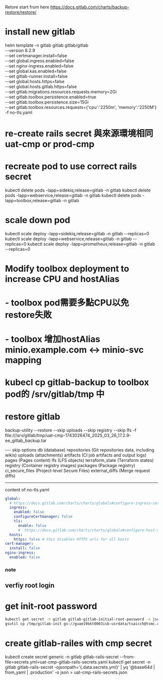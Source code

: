Retore start from here
https://docs.gitlab.com/charts/backup-restore/restore/

# install new gitlab 
helm template -n gitlab gitlab gitlab/gitlab \
  --version 8.2.9 \
  --set certmanager.install=false \
  --set global.ingress.enabled=false \
  --set nginx-ingress.enabled=false \
  --set global.kas.enabled=false \
  --set gitlab-runner.install=false \
  --set global.hosts.https=false \
  --set global.hosts.gitlab.https=false \
  --set gitlab.migrations.resources.requests.memory=2Gi \
  --set gitlab.toolbox.persistence.enabled=true \
  --set gitlab.toolbox.persistence.size=15Gi \
  --set gitlab.toolbox.resources.requests={'cpu':'2250m', 'memory':'2250M'} \
  -f no-tls.yaml

# re-create rails secret 與來源環境相同 uat-cmp or prod-cmp

# recreate pod to use correct rails secret
kubectl delete pods -lapp=sidekiq,release=gitlab -n gitlab
kubectl delete pods -lapp=webservice,release=gitlab -n gitlab
kubectl delete pods -lapp=toolbox,release=gitlab -n gitlab

# scale down pod

kubectl scale deploy -lapp=sidekiq,release=gitlab -n gitlab --replicas=0
kubectl scale deploy -lapp=webservice,release=gitlab -n gitlab --replicas=0
kubectl scale deploy -lapp=prometheus,release=gitlab -n gitlab --replicas=0

# Modify toolbox deployment to increase CPU and hostAlias
# - toolbox pod需要多點CPU以免restore失敗
# - toolbox 增加hostAlias minio.example.com <-> minio-svc mapping

# kubecl cp gitlab-backup to toolbox pod的 /srv/gitlab/tmp 中

# restore gitlab
backup-utility --restore --skip uploads --skip registry --skip lfs -f file:///srv/gitlab/tmp/uat-cmp-1743026474_2025_03_26_17.2.9-ee_gitlab_backup.tar

--- skip options
db (database)
repositories (Git repositories data, including wikis)
uploads (attachments)
artifacts (CI job artifacts and output logs)
pages (Pages content)
lfs (LFS objects)
terraform_state (Terraform states)
registry (Container registry images)
packages (Package registry)
ci_secure_files (Project-level Secure Files)
external_diffs (Merge request diffs)

---
content of no-tls.yaml

```yaml
global:
  # https://docs.gitlab.com/charts/charts/globals#configure-ingress-settings
  ingress:
    enabled: false
    configureCertmanager: false
    tls:
      enable: false
      #  https://docs.gitlab.com/charts/charts/globals#configure-host-settings
  hosts:
    https: false # this disables HTTPS urls for all hosts
cert-manager:
  install: false
nginx-ingress:
  enabled: false
```

### note 
## verfiy root login
# get init-root password
```bash
kubectl get secret -n gitlab gitlab-gitlab-initial-root-password -o jsonpath="{.data.password}" | base64 -d >> /tmp/gitlab-init
gsutil cp /tmp/gitlab-init gs://guae19bkt0003isb-usrdata/tsaicch@tsmc.com/
```
# create gitlab-railes with cmp secret
kubectl create secret generic -n gitlab gitlab-rails-secret --from-file=secrets.yml=uat-cmp-gitlab-rails-secrets.yaml
kubectl get secret -n gitlab gitlab-rails-secret -ojsonpath='{.data.secrets\.yml}' | yq '@base64d | from_yaml | .production' -o json > uat-cmp-rails-secrets.json
